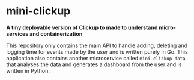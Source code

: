 # mini-clickup
**A tiny deployable version of Clickup to made to understand micro-services and containerization**

This repository only contains the main API to handle adding, deleting and logging time for events made by the user and is written purely in Go.
This application also contains another microservice called `mini-clickup-data` that analyses the data and generates a dashboard from the user and is written in Python.
